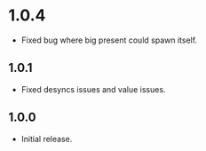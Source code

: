 # 1.0.4

- Fixed bug where big present could spawn itself.

## 1.0.1

- Fixed desyncs issues and value issues.

## 1.0.0

- Initial release.
